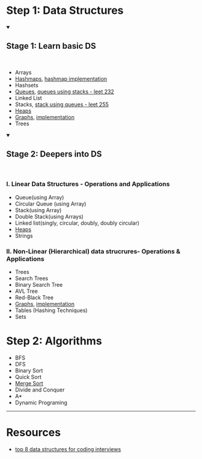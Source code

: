 # Step 1: Data Structures

<details open>
<summary>
  
  ## Stage 1: Learn basic DS
  
  </summary>
<br>
  
  
- Arrays
- [Hashmaps](https://youtu.be/ea8BRGxGmlA), [hashmap implementation](https://github.com/bishtabhinavsingh/algorithms_py/blob/main/hashmap_implementation.ipynb)
- Hashsets
- [Queues](https://github.com/bishtabhinavsingh/algorithms_py/blob/main/Queue_Heap_Graph_implementation.ipynb), [queues using stacks - leet 232](https://github.com/bishtabhinavsingh/algorithms_py/blob/main/queue_using_stacks-leetcode-232)
- Linked List
- Stacks, [stack using queues - leet 255](https://github.com/bishtabhinavsingh/algorithms_py/blob/main/stack_using_queues-leetcode-225)
- [Heaps](https://www.youtube.com/watch?v=t0Cq6tVNRBA)
- [Graphs](https://www.educative.io/edpresso/what-is-an-adjacency-list), [implementation](https://www.educative.io/edpresso/how-to-implement-a-graph-in-python)
- Trees
  
  
</details>




<details open>
<summary>
  
  
  ## Stage 2: Deepers into DS
  
  
</summary>
<br>
  
  
### I. Linear Data Structures - Operations and Applications

- Queue(using Array)
- Circular Queue (using Array)
- Stack(using Array)
- Double Stack(using Arrays)
- Linked list(singly, circular, doubly, doubly circular)
- [Heaps](https://www.youtube.com/watch?v=t0Cq6tVNRBA)
- Strings

### II. Non-Linear (Hierarchical) data strucrures- Operations & Applications

- Trees
- Search Trees
- Binary Search Tree
- AVL Tree
- Red-Black Tree
- [Graphs](https://www.educative.io/edpresso/what-is-an-adjacency-list), [implementation](https://www.educative.io/edpresso/how-to-implement-a-graph-in-python)
- Tables (Hashing Techniques)
- Sets
  
    
</details>



# Step 2: Algorithms
- BFS
- DFS
- Binary Sort
- Quick Sort
- [Merge Sort](https://www.journaldev.com/31541/merge-sort-algorithm-java-c-python)
- Divide and Conquer
- A*
- Dynamic Programing

------------

# Resources

- [top 8 data structures for coding interviews](https://www.youtube.com/watch?v=uhYq27iSk9s)

